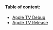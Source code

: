 #### Table of content:

* [Apple TV Debug](/DebugBuildIntegration.md)
* [Apple TV Release](/ReleaseBuildIntegration.md)